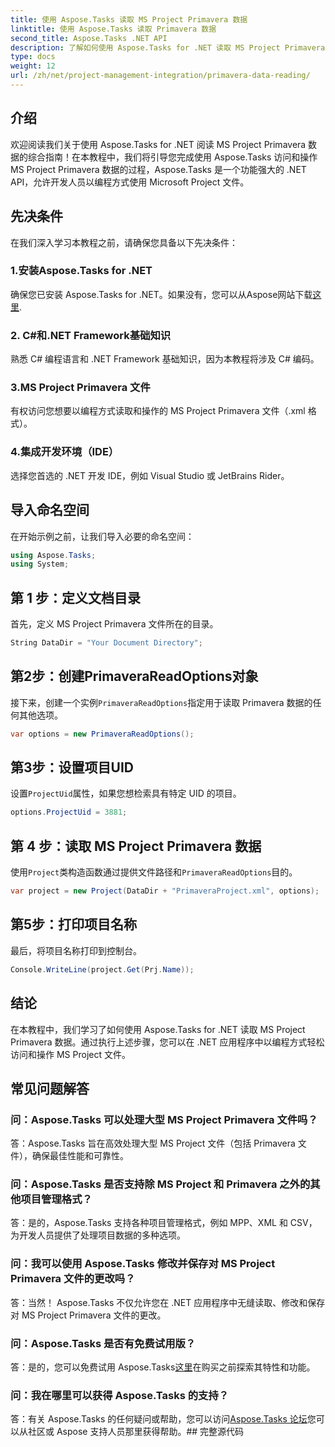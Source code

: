 ```yaml
---
title: 使用 Aspose.Tasks 读取 MS Project Primavera 数据
linktitle: 使用 Aspose.Tasks 读取 Primavera 数据
second_title: Aspose.Tasks .NET API
description: 了解如何使用 Aspose.Tasks for .NET 读取 MS Project Primavera 数据。带有代码示例的分步指南。
type: docs
weight: 12
url: /zh/net/project-management-integration/primavera-data-reading/
---
```

## 介绍
欢迎阅读我们关于使用 Aspose.Tasks for .NET 阅读 MS Project Primavera 数据的综合指南！在本教程中，我们将引导您完成使用 Aspose.Tasks 访问和操作 MS Project Primavera 数据的过程，Aspose.Tasks 是一个功能强大的 .NET API，允许开发人员以编程方式使用 Microsoft Project 文件。
## 先决条件
在我们深入学习本教程之前，请确保您具备以下先决条件：
### 1.安装Aspose.Tasks for .NET
确保您已安装 Aspose.Tasks for .NET。如果没有，您可以从Aspose网站下载[这里](https://releases.aspose.com/tasks/net/).
### 2. C#和.NET Framework基础知识
熟悉 C# 编程语言和 .NET Framework 基础知识，因为本教程将涉及 C# 编码。
### 3.MS Project Primavera 文件
有权访问您想要以编程方式读取和操作的 MS Project Primavera 文件（.xml 格式）。
### 4.集成开发环境（IDE）
选择您首选的 .NET 开发 IDE，例如 Visual Studio 或 JetBrains Rider。

## 导入命名空间
在开始示例之前，让我们导入必要的命名空间：
```csharp
using Aspose.Tasks;
using System;

```

## 第 1 步：定义文档目录
首先，定义 MS Project Primavera 文件所在的目录。
```csharp
String DataDir = "Your Document Directory";
```
## 第2步：创建PrimaveraReadOptions对象
接下来，创建一个实例`PrimaveraReadOptions`指定用于读取 Primavera 数据的任何其他选项。
```csharp
var options = new PrimaveraReadOptions();
```
## 第3步：设置项目UID
设置`ProjectUid`属性，如果您想检索具有特定 UID 的项目。
```csharp
options.ProjectUid = 3881;
```
## 第 4 步：读取 MS Project Primavera 数据
使用`Project`类构造函数通过提供文件路径和`PrimaveraReadOptions`目的。
```csharp
var project = new Project(DataDir + "PrimaveraProject.xml", options);
```
## 第5步：打印项目名称
最后，将项目名称打印到控制台。
```csharp
Console.WriteLine(project.Get(Prj.Name));
```

## 结论
在本教程中，我们学习了如何使用 Aspose.Tasks for .NET 读取 MS Project Primavera 数据。通过执行上述步骤，您可以在 .NET 应用程序中以编程方式轻松访问和操作 MS Project 文件。
## 常见问题解答
### 问：Aspose.Tasks 可以处理大型 MS Project Primavera 文件吗？
答：Aspose.Tasks 旨在高效处理大型 MS Project 文件（包括 Primavera 文件），确保最佳性能和可靠性。
### 问：Aspose.Tasks 是否支持除 MS Project 和 Primavera 之外的其他项目管理格式？
答：是的，Aspose.Tasks 支持各种项目管理格式，例如 MPP、XML 和 CSV，为开发人员提供了处理项目数据的多种选项。
### 问：我可以使用 Aspose.Tasks 修改并保存对 MS Project Primavera 文件的更改吗？
答：当然！ Aspose.Tasks 不仅允许您在 .NET 应用程序中无缝读取、修改和保存对 MS Project Primavera 文件的更改。
### 问：Aspose.Tasks 是否有免费试用版？
答：是的，您可以免费试用 Aspose.Tasks[这里](https://releases.aspose.com/)在购买之前探索其特性和功能。
### 问：我在哪里可以获得 Aspose.Tasks 的支持？
答：有关 Aspose.Tasks 的任何疑问或帮助，您可以访问[Aspose.Tasks 论坛](https://forum.aspose.com/c/tasks/15)您可以从社区或 Aspose 支持人员那里获得帮助。## 完整源代码